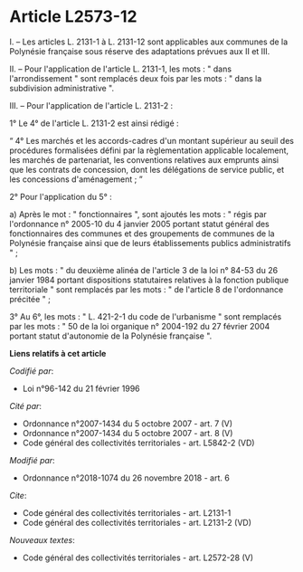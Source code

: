 # Article L2573-12

I. – Les articles L. 2131-1 à L. 2131-12 sont applicables aux communes de la Polynésie française sous réserve des adaptations
prévues aux II et III.

II. – Pour l'application de l'article L. 2131-1, les mots : " dans l'arrondissement " sont remplacés deux fois par les mots :
" dans la subdivision administrative ".

III. – Pour l'application de l'article L. 2131-2 :

1° Le 4° de l'article L. 2131-2 est ainsi rédigé :

“ 4° Les marchés et les accords-cadres d'un montant supérieur au seuil des procédures formalisées défini par la
règlementation applicable localement, les marchés de partenariat, les conventions relatives aux emprunts ainsi que les
contrats de concession, dont les délégations de service public, et les concessions d'aménagement ; ”

2° Pour l'application du 5° :

a) Après le mot : " fonctionnaires ", sont ajoutés les mots : " régis par l'ordonnance n° 2005-10 du 4 janvier 2005 portant
statut général des fonctionnaires des communes et des groupements de communes de la Polynésie française ainsi que de leurs
établissements publics administratifs " ;

b) Les mots : " du deuxième alinéa de l'article 3 de la loi n° 84-53 du 26 janvier 1984 portant dispositions statutaires
relatives à la fonction publique territoriale " sont remplacés par les mots : " de l'article 8 de l'ordonnance précitée " ;

3° Au 6°, les mots : " L. 421-2-1 du code de l'urbanisme " sont remplacés par les mots : " 50 de la loi organique n° 2004-192
du 27 février 2004 portant statut d'autonomie de la Polynésie française ".

**Liens relatifs à cet article**

_Codifié par_:

  - Loi n°96-142 du 21 février 1996

_Cité par_:

  - Ordonnance n°2007-1434 du 5 octobre 2007 - art. 7 (V)
  - Ordonnance n°2007-1434 du 5 octobre 2007 - art. 8 (V)
  - Code général des collectivités territoriales - art. L5842-2 (VD)

_Modifié par_:

  - Ordonnance n°2018-1074 du 26 novembre 2018 - art. 6

_Cite_:

  - Code général des collectivités territoriales - art. L2131-1
  - Code général des collectivités territoriales - art. L2131-2 (VD)

_Nouveaux textes_:

  - Code général des collectivités territoriales - art. L2572-28 (V)
